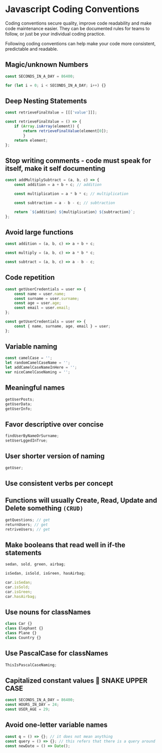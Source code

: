 
# Javascript Coding Conventions
Coding conventions secure quality, improve code readability and make code maintenance easier. They can be documented rules for teams to follow, or just be your individual coding practice.

Following coding conventions can help make your code more consistent, predictable and readable.

## Magic/unknown Numbers

```javascript
const SECONDS_IN_A_DAY = 86400;
```

```javascript
for (let i = 0; i < SECONDS_IN_A_DAY; i++) {}
```


## Deep Nesting Statements

```javascript
const retrieveFinalValue = [[['value']]];

const retrieveFinalValue = () => {
    if (Array.isArray(element)) {
        return retrieveFinalValue(element[0]);
        }
    return element;
};
```

## Stop writing comments - code must speak for itself, make it self documenting

```javascript
const addMultiplySubtract = (a, b, c) => {
    const addition = a + b + c; // addition

    const multiplication = a * b * c; // multiplication

    const subtraction = a - b - c; // subtraction

    return `${addition} ${multiplication} ${subtraction}`;
};
```

## Avoid large functions
```javascript
const addition = (a, b, c) => a + b + c;
```
```javascript
const multiply = (a, b, c) => a * b * c;
```
```javascript
const subtract = (a, b, c) => a - b - c;
```

## Code repetition

```javascript
const getUserCredentials = user => {
    const name = user.name;
    const surname = user.surname;
    const age = user.age;
    const email = user.email;
};
```
```javascript
const getUserCredentials = user => {
    const { name, surname, age, email } = user;
};
```

## Variable naming

```javascript
const camelCase = '';
let randomCamelCaseName = '';
let addCamelCaseNameInHere = '';
var niceCamelCaseNaming = '';
```

## Meaningful names

```javascript
getUserPosts;
getUserData;
getUserInfo;
```

## Favor descriptive over concise

```javascript
findUserByNameOrSurname;
setUserLggedInTrue;
```

## User shorter version of naming

```javascript
getUser;
```

## Use consistent verbs per concept

## Functions will usually Create, Read, Update and Delete something `(CRUD)`

```javascript
getQuestions; // get
returnUsers; // get
retriveUsers; // get
```

## Make booleans that read well in if-the statements

```javascript
sedan, sold, green, airbag;
```

```javascript
isSedan, isSold, isGreen, hasAirbag;
```

```javascript
car.isSedan;
car.isSold;
car.isGreen;
car.hasAirbag;
```

## Use nouns for classNames

```javascript
class Car {}
class Elephant {}
class Plane {}
class Country {}
```

## Use PascalCase for classNames

```javascript
ThisIsPascalCaseNaming;
```

## Capitalized constant values 🐍 SNAKE UPPER CASE

```javascript
const SECONDS_IN_A_DAY = 86400;
const HOURS_IN_DAY = 24;
const USER_AGE = 29;
```

## Avoid one-letter variable names

```javascript
const q = () => {}; // it does not mean anything
const query = () => {}; // this refers that there is a query around
const newDate = () => Date();
```
